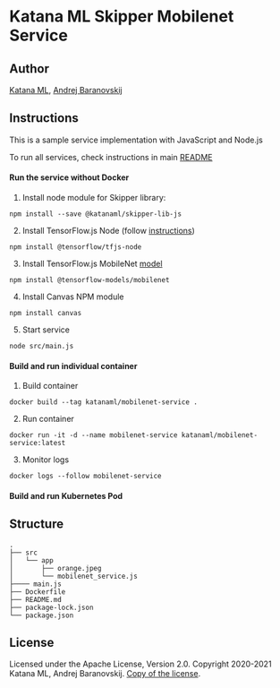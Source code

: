 # Katana ML Skipper Mobilenet Service

## Author

[Katana ML](https://katanaml.io), [Andrej Baranovskij](https://github.com/abaranovskis-redsamurai)

## Instructions

This is a sample service implementation with JavaScript and Node.js

To run all services, check instructions in main [README](https://github.com/katanaml/katana-skipper/blob/master/README.md)


#### Run the service without Docker

1. Install node module for Skipper library:

```
npm install --save @katanaml/skipper-lib-js
```

2. Install TensorFlow.js Node (follow [instructions](https://www.npmjs.com/package/@tensorflow/tfjs-node))

```
npm install @tensorflow/tfjs-node
```

3. Install TensorFlow.js MobileNet [model](https://github.com/tensorflow/tfjs-models/tree/master/mobilenet)

```
npm install @tensorflow-models/mobilenet
```

4. Install Canvas NPM module

```
npm install canvas
```

5. Start service

```
node src/main.js
```


#### Build and run individual container

1. Build container

```
docker build --tag katanaml/mobilenet-service .
```

2. Run container

```
docker run -it -d --name mobilenet-service katanaml/mobilenet-service:latest
```

3. Monitor logs

```
docker logs --follow mobilenet-service
```

#### Build and run Kubernetes Pod


## Structure

```
.
├── src
│   └── app
│       ├── orange.jpeg
│       └── mobilenet_service.js
├──── main.js
├── Dockerfile
├── README.md
├── package-lock.json
└── package.json
```

## License

Licensed under the Apache License, Version 2.0. Copyright 2020-2021 Katana ML, Andrej Baranovskij. [Copy of the license](https://github.com/katanaml/katana-skipper/blob/master/LICENSE).
